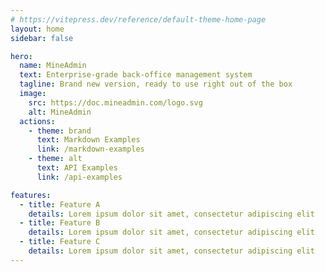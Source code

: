 ```yaml
---
# https://vitepress.dev/reference/default-theme-home-page
layout: home
sidebar: false

hero:
  name: MineAdmin
  text: Enterprise-grade back-office management system
  tagline: Brand new version, ready to use right out of the box
  image: 
    src: https://doc.mineadmin.com/logo.svg
    alt: MineAdmin
  actions:
    - theme: brand
      text: Markdown Examples
      link: /markdown-examples
    - theme: alt
      text: API Examples
      link: /api-examples

features:
  - title: Feature A
    details: Lorem ipsum dolor sit amet, consectetur adipiscing elit
  - title: Feature B
    details: Lorem ipsum dolor sit amet, consectetur adipiscing elit
  - title: Feature C
    details: Lorem ipsum dolor sit amet, consectetur adipiscing elit
---
```


